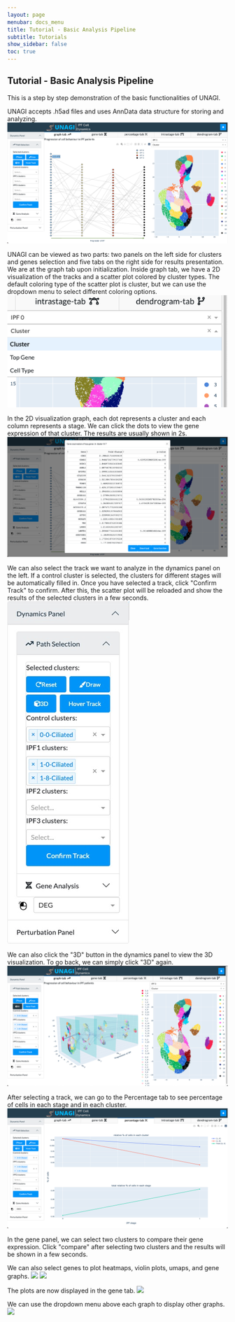 ```yaml
---
layout: page
menubar: docs_menu
title: Tutorial - Basic Analysis Pipeline
subtitle: Tutorials
show_sidebar: false
toc: true
---
```

Tutorial - Basic Analysis Pipeline
---
This is a step by step demonstration of the basic functionalities of UNAGI.

UNAGI accepts .h5ad files and uses AnnData data structure for storing and analyzing. 
<img src="../images/overview_1.png" class="center"/>


UNAGI can be viewed as two parts: two panels on the left side for clusters and genes selection and five tabs 
on the right side for results presentation. We are at the graph tab upon initialization. Inside graph tab, we have a
2D visualization of the tracks and a scatter plot colored by cluster types. The default coloring type of the scatter
plot is cluster, but we can use the dropdown menu to select different coloring options.
<img src="../images/cluster_2.png" class="center"/>


In the 2D visualization graph, each dot represents a cluster and each column represents a stage. We can click the dots
to view the gene expression of that cluster. The results are usually shown in 2s.
<img src="../images/track_1.png" class="center"/>


We can also select the track we want to analyze in the dynamics panel on the left.
If a control cluster is selected, the clusters for different stages will be automatically filled in. 
Once you have selected a track, click "Confirm Track" to confirm. After this, the scatter plot will be reloaded and
show the results of the selected clusters in a few seconds.
<img src="../images/dyna_2.jpeg" class="center"/>


We can also click the "3D" button in the dynamics panel to view the 3D visualization. To go back, we can simply click 
"3D" again.
<img src="../images/3d_1.png" class="center"/>


After selecting a track, we can go to the Percentage tab to see percentage of cells in each stage and in each cluster. 
<img src="../images/perc_1.png" class="center"/>


In the gene panel, we can select two clusters to compare their gene expression. Click "compare"
after selecting two clusters and the results will be shown in a few seconds.


We can also select genes to plot heatmaps, violin plots, umaps, and gene graphs.
<img src="../images/gene_3.png" class="center"/>
<img src="../images/gene_2.png" class="center"/>


The plots are now displayed in the gene tab.
<img src="../images/genetab_2.png" class="center"/>


We can use the dropdown menu above each graph to display other graphs.
<img src="../images/genetab_1.png" class="center"/>
